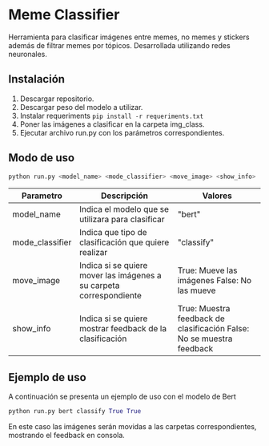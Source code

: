 # Meme Classifier

Herramienta para clasificar imágenes entre memes, no memes y stickers además de filtrar memes por tópicos. Desarrollada utilizando redes neuronales.

## Instalación

1. Descargar repositorio.
2. Descargar peso del modelo a utilizar.
3. Instalar requeriments  ```pip install -r requeriments.txt```
4. Poner las imágenes a clasificar en la carpeta img_class.
5. Ejecutar archivo run.py con los parámetros correspondientes.

## Modo de uso

```bash
python run.py <model_name> <mode_classifier> <move_image> <show_info>
```

| Parametro       | Descripción                                                         | Valores                                                               |
|-----------------|---------------------------------------------------------------------|-----------------------------------------------------------------------|
| model_name      | Indica el modelo que se utilizara para clasificar                   | "bert"                                                                |
| mode_classifier | Indica que tipo de clasificación que quiere realizar                | "classify"                                                            |
| move_image      | Indica si se quiere mover las imágenes a su carpeta correspondiente | True: Mueve las imágenes False: No las mueve                          |
| show_info       | Indica si se quiere mostrar feedback de la clasificación            | True: Muestra feedback de clasificación False: No se muestra feedback |


## Ejemplo de uso

A continuación se presenta un ejemplo de uso con el modelo de Bert

```Python
python run.py bert classify True True
```

En este caso las imágenes serán movidas a las carpetas correspondientes, mostrando el feedback en consola.



